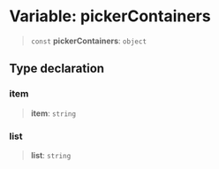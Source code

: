 # Variable: pickerContainers

> `const` **pickerContainers**: `object`

## Type declaration

### item

> **item**: `string`

### list

> **list**: `string`
